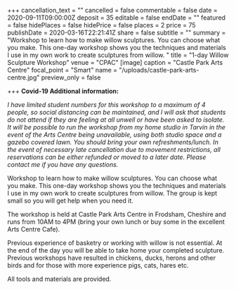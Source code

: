 +++
cancellation_text = ""
cancelled = false
commentable = false
date = 2020-09-11T09:00:00Z
deposit = 35
editable = false
endDate = ""
featured = false
hidePlaces = false
hidePrice = false
places = 2
price = 75
publishDate = 2020-03-16T22:21:41Z
share = false
subtitle = ""
summary = "Workshop to learn how to make willow sculptures. You can choose what you make. This one-day workshop shows you the techniques and materials I use in my own work to create sculptures from willow. "
title = "1-day Willow Sculpture Workshop"
venue = "CPAC"
[image]
caption = "Castle Park Arts Centre"
focal_point = "Smart"
name = "/uploads/castle-park-arts-centre.jpg"
preview_only = false

+++
**Covid-19 Additional information:**

_I have limited student numbers for this workshop to a maximum of 4 people, so social distancing can be maintained, and I will ask that students do not attend if they are feeling at all unwell or have been asked to isolate. It will be possible to run the workshop from my home studio in Tarvin in the event of the Arts Centre being unavailable, using both studio space and a gazebo covered lawn. You should bring your own refreshments/lunch. In the event of necessary late cancellation due to movement restrictions, all reservations can be either refunded or moved to a later date. Please contact me if you have any questions._

Workshop to learn how to make willow sculptures. You can choose what you make. This one-day workshop shows you the techniques and materials I use in my own work to create sculptures from willow. The group is kept small so you will get help when you need it.

The workshop is held at Castle Park Arts Centre in Frodsham, Cheshire and runs from 10AM to 4PM (bring your own lunch or buy some in the excellent Arts Centre Cafe).

Previous experience of basketry or working with willow is not essential. At the end of the day you will be able to take home your completed sculpture. Previous workshops have resulted in chickens, ducks, herons and other birds and for those with more experience pigs, cats, hares etc.

All tools and materials are provided.